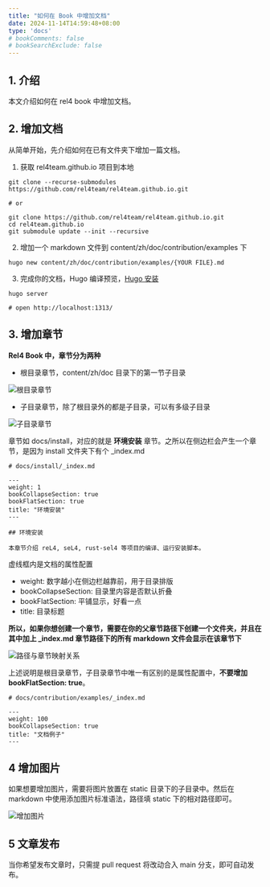 ```yaml
---
title: "如何在 Book 中增加文档"
date: 2024-11-14T14:59:48+08:00
type: 'docs'
# bookComments: false
# bookSearchExclude: false
---
```


## 1. 介绍

本文介绍如何在 rel4 book 中增加文档。

## 2. 增加文档

从简单开始，先介绍如何在已有文件夹下增加一篇文档。

1. 获取 rel4team.github.io 项目到本地

```
git clone --recurse-submodules https://github.com/rel4team/rel4team.github.io.git

# or

git clone https://github.com/rel4team/rel4team.github.io.git
cd rel4team.github.io
git submodule update --init --recursive
```

2. 增加一个 markdown 文件到 content/zh/doc/contribution/examples 下

```
hugo new content/zh/doc/contribution/examples/{YOUR FILE}.md
```

3. 完成你的文档，Hugo 编译预览，[Hugo 安装](https://gohugo.io/installation/)

```
hugo server

# open http://localhost:1313/
```

## 3. 增加章节

**Rel4 Book 中，章节分为两种**

- 根目录章节，content/zh/doc 目录下的第一节子目录

![根目录章节](/contribution/root_dir.png)

- 子目录章节，除了根目录外的都是子目录，可以有多级子目录

![子目录章节](/contribution/subdir.png)

章节如 docs/install，对应的就是 **环境安装** 章节。之所以在侧边栏会产生一个章节，是因为 install 文件夹下有个 _index.md

```
# docs/install/_index.md

---
weight: 1
bookCollapseSection: true
bookFlatSection: true
title: "环境安装"
---

## 环境安装

本章节介绍 reL4, seL4, rust-sel4 等项目的编译、运行安装脚本。

```

虚线框内是文档的属性配置

- weight: 数字越小在侧边栏越靠前，用于目录排版
- bookCollapseSection: 目录里内容是否默认折叠
- bookFlatSection: 平铺显示，好看一点
- title: 目录标题

**所以，如果你想创建一个章节，需要在你的父章节路径下创建一个文件夹，并且在其中加上 _index.md 章节路径下的所有 markdown 文件会显示在该章节下**

![路径与章节映射关系](/contribution/file_mapping.png)

上述说明是根目录章节，子目录章节中唯一有区别的是属性配置中，**不要增加 bookFlatSection: true**。

```
# docs/contribution/examples/_index.md

---
weight: 100
bookCollapseSection: true
title: "文档例子"
---
```

## 4 增加图片

如果想要增加图片，需要将图片放置在 static 目录下的子目录中。然后在 markdown 中使用添加图片标准语法，路径填 static 下的相对路径即可。


![增加图片](/contribution/add_picture.png)


## 5 文章发布

当你希望发布文章时，只需提 pull request 将改动合入 main 分支，即可自动发布。